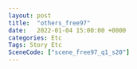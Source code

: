 ```yaml
---
layout: post
title:  "others_free97"
date:   2022-01-04 15:00:00 +0000
categories: Etc
Tags: Story Etc
SceneCode: ["scene_free97_q1_s20"]
---
```

